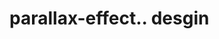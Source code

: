 # parallax-effect.. desgin                                                                                                                                                                                                                                                                                                                                                                                                                          
